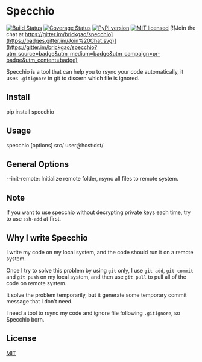 Specchio
========

[![Build Status](https://github.com/delijati/specchio/workflows/specchio/badge.svg)](https://github.com/delijati/specchio)
[![Coverage Status](https://coveralls.io/repos/brickgao/specchio/badge.svg?branch=master)](https://coveralls.io/r/brickgao/specchio?branch=master)
[![PyPI version](https://img.shields.io/pypi/v/specchio.svg?style=flat)](https://pypi.python.org/pypi/Specchio)
[![MIT licensed](https://img.shields.io/badge/license-MIT-blue.svg)](./LICENSE)
[![Join the chat at https://gitter.im/brickgao/specchio](https://badges.gitter.im/Join%20Chat.svg)](https://gitter.im/brickgao/specchio?utm_source=badge&utm_medium=badge&utm_campaign=pr-badge&utm_content=badge)

Specchio is a tool that can help you to rsync your code automatically, it uses `.gitignore` in git to discern which file is ignored.

Install
-------
pip install specchio

Usage
-----
specchio [options] src/ user@host:dst/

General Options
-----
--init-remote: Initialize remote folder, rsync all files to remote system.

Note
---
If you want to use specchio without decrypting private keys each time, try to use `ssh-add` at first.

Why I write Specchio
-------------------
I write my code on my local system, and the code should run it on a remote system.

Once I try to solve this problem by using `git` only, I use `git add`,  `git commit` and `git push` on my local system, and then use `git pull` to pull all of the code on remote system.

It solve the problem temporarily, but it generate some temporary commit message that I don't need.

I need a tool to rsync my code and ignore file following `.gitignore`, so Specchio born.


License
-----
[MIT](http://opensource.org/licenses/MIT)

